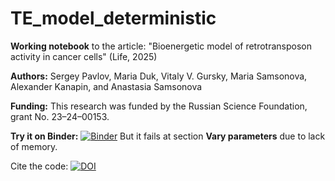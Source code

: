 # TE_model_deterministic

**Working notebook** to the article: "Bioenergetic model of retrotransposon activity in cancer cells" (Life, 2025) 

**Authors:** Sergey Pavlov, Maria Duk, Vitaly V. Gursky, Maria Samsonova, Alexander Kanapin, and Anastasia Samsonova

**Funding:** This research was funded by the Russian Science Foundation, grant No. 23–24–00153.

**Try it on Binder:** [![Binder](https://mybinder.org/badge_logo.svg)](https://mybinder.org/v2/gh/SeriySamuray/TE_model_deterministic/main?urlpath=%2Fdoc%2Ftree%2FTE_model_deterministic.ipynb)
But it fails at section **Vary parameters** due to lack of memory.

Cite the code: [![DOI](https://zenodo.org/badge/948109246.svg)](https://doi.org/10.5281/zenodo.15022048)
